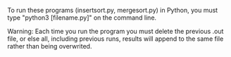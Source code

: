 To run these programs (insertsort.py, mergesort.py) in Python, you must type "python3 [filename.py]" on the command line.

Warning: Each time you run the program you must delete the previous .out file, or else all, including previous runs, results will append to the same file rather than being overwrited.